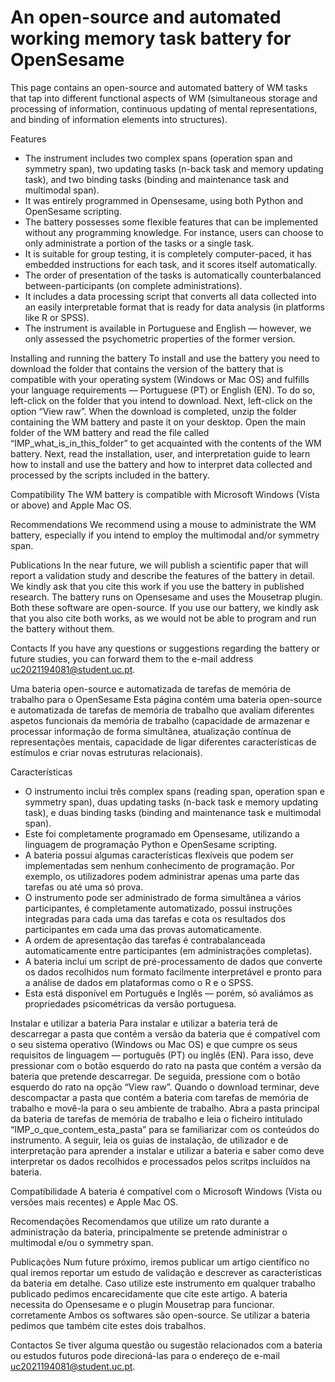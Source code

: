 # An open-source and automated working memory task battery for OpenSesame
This page contains an open-source and automated battery of WM tasks that tap into different functional aspects of WM (simultaneous storage and processing of information, continuous updating of mental representations, and binding of information elements into structures).

Features 
- The instrument includes two complex spans (operation span and symmetry span), two updating tasks (n-back task and memory updating task), and two binding tasks (binding and maintenance task and multimodal span). 
- It was entirely programmed in Opensesame, using both Python and OpenSesame scripting.
- The battery possesses some flexible features that can be implemented without any programming knowledge. For instance, users can choose to only administrate a portion of the tasks or a single task. 
- It is suitable for group testing, it is completely computer-paced, it has embedded instructions for each task, and it scores itself automatically. 
- The order of presentation of the tasks is automatically counterbalanced between-participants (on complete administrations).
- It includes a data processing script that converts all data collected into an easily interpretable format that is ready for data analysis (in platforms like R or SPSS).
- The instrument is available in Portuguese and English — however, we only assessed the psychometric properties of the former version.

Installing and running the battery 
To install and use the battery you need to download the folder that contains the version of the battery that is compatible with your operating system (Windows or Mac OS) and fulfills your language requirements — Portuguese (PT) or English (EN). To do so, left-click on the folder that you intend to download. Next, left-click on the option “View raw”. When the download is completed, unzip the folder containing the WM battery and paste it on your desktop. Open the main folder of the WM battery and read the file called “IMP_what_is_in_this_folder” to get acquainted with the contents of the WM battery. Next, read the installation, user, and interpretation guide to learn how to install and use the battery and how to interpret data collected and processed by the scripts included in the battery.

Compatibility
The WM battery is compatible with Microsoft Windows (Vista or above) and Apple Mac OS. 

Recommendations
We recommend using a mouse to administrate the WM battery, especially if you intend to employ the multimodal and/or symmetry span. 

Publications
In the near future, we will publish a scientific paper that will report a validation study and describe the features of the battery in detail. We kindly ask that you cite this work if you use the battery in published research. 
The battery runs on Opensesame and uses the Mousetrap plugin. Both these software are open-source. If you use our battery, we kindly ask that you also cite both works, as we would not be able to program and run the battery without them.

Contacts
If you have any questions or suggestions regarding the battery or future studies, you can forward them to the e-mail address uc2021194081@student.uc.pt.




Uma bateria open-source e automatizada de tarefas de memória de trabalho para o OpenSesame 
Esta página contém uma bateria open-source e automatizada de tarefas de memória de trabalho que avaliam diferentes aspetos funcionais da memória de trabalho (capacidade de armazenar e processar informação de forma simultânea, atualização contínua de representações mentais, capacidade de ligar diferentes características de estímulos e criar novas estruturas relacionais).

Características 
- O instrumento inclui três complex spans (reading span, operation span e symmetry span), duas updating tasks (n-back task e memory updating task), e duas binding tasks (binding and maintenance task e multimodal span). 
- Este foi completamente programado em Opensesame, utilizando a linguagem de programação Python e OpenSesame scripting.
- A bateria possui algumas características flexíveis que podem ser implementadas sem nenhum conhecimento de programação. Por exemplo, os utilizadores podem administrar apenas uma parte das tarefas ou até uma só prova.
- O instrumento pode ser administrado de forma simultânea a vários participantes, é completamente automatizado, possui instruções integradas para cada uma das tarefas e cota os resultados dos participantes em cada uma das provas automaticamente. 
- A ordem de apresentação das tarefas é contrabalanceada automaticamente entre participantes (em administrações completas).
- A bateria inclui um script de pré-processamento de dados que converte os dados recolhidos num formato facilmente interpretável e pronto para a análise de dados em plataformas como o R e o SPSS.
- Esta está disponível em Português e Inglês — porém, só avaliámos as propriedades psicométricas da versão portuguesa.

Instalar e utilizar a bateria
Para instalar e utilizar a bateria terá de descarregar a pasta que contém a versão da bateria que é compatível com o seu sistema operativo (Windows ou Mac OS) e que cumpre os seus requisitos de linguagem — português (PT) ou inglês (EN). Para isso, deve pressionar com o botão esquerdo do rato na pasta que contém a versão da bateria que pretende descarregar. De seguida, pressione com o botão esquerdo do rato na opção “View raw”. Quando o download terminar, deve descompactar a pasta que contém a bateria com tarefas de memória de trabalho e movê-la para o seu ambiente de trabalho. Abra a pasta principal da bateria de tarefas de memória de trabalho e leia o ficheiro intitulado “IMP_o_que_contem_esta_pasta” para se familiarizar com os conteúdos do instrumento. A seguir, leia os guias de instalação, de utilizador e de interpretação para aprender a instalar e utilizar a bateria e saber como deve interpretar os dados recolhidos e processados pelos scritps incluídos na bateria.  

Compatibilidade
A bateria é compatível com o Microsoft Windows (Vista ou versões mais recentes) e Apple Mac OS.

Recomendações
Recomendamos que utilize um rato durante a administração da bateria, principalmente se pretende administrar o multimodal e/ou o symmetry span. 

Publicações
Num future próximo, iremos publicar um artigo científico no qual iremos reportar um estudo de validação e descrever as características da bateria em detalhe. Caso utilize este instrumento em qualquer trabalho publicado pedimos encarecidamente que cite este artigo.
A bateria necessita do Opensesame e o plugin Mousetrap para funcionar. corretamente Ambos os softwares são open-source. Se utilizar a bateria pedimos que também cite estes dois trabalhos.

Contactos
Se tiver alguma questão ou sugestão relacionados com a bateria ou estudos futuros pode direcioná-las para o endereço de e-mail uc2021194081@student.uc.pt.
